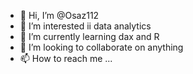 - 👋 Hi, I’m @Osaz112
- 👀 I’m interested ii data analytics
- 🌱 I’m currently learning dax and R
- 💞️ I’m looking to collaborate on anything
- 📫 How to reach me ...

<!---
Osaz112/Osaz112 is a ✨ special ✨ repository because its `README.md` (this file) appears on your GitHub profile.
You can click the Preview link to take a look at your changes.
--->
